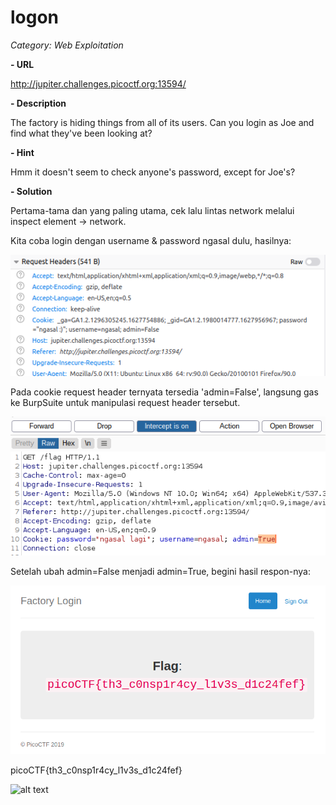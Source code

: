 # logon

*Category: Web Exploitation*

**- URL**

http://jupiter.challenges.picoctf.org:13594/

**- Description**

The factory is hiding things from all of its users. Can you login as Joe and find what they've been looking at?

**- Hint**

Hmm it doesn't seem to check anyone's password, except for Joe's?

**- Solution**

Pertama-tama dan yang paling utama, cek lalu lintas network melalui inspect element -> network.

Kita coba login dengan username & password ngasal dulu, hasilnya:

![alt text](https://raw.githubusercontent.com/nuzulh/CTF-WriteUp/main/picoCTF/logon/login-ngasal.png)

Pada cookie request header ternyata tersedia 'admin=False', langsung gas ke BurpSuite untuk manipulasi request header tersebut.

![alt text](https://raw.githubusercontent.com/nuzulh/CTF-WriteUp/main/picoCTF/logon/admin-true.png)

Setelah ubah admin=False menjadi admin=True, begini hasil respon-nya:

![alt text](https://raw.githubusercontent.com/nuzulh/CTF-WriteUp/main/picoCTF/logon/flag.png)

picoCTF{th3_c0nsp1r4cy_l1v3s_d1c24fef}

![alt text](https://media.tenor.com/images/196511013b8250ec3b163882ac988bdf/tenor.gif)
